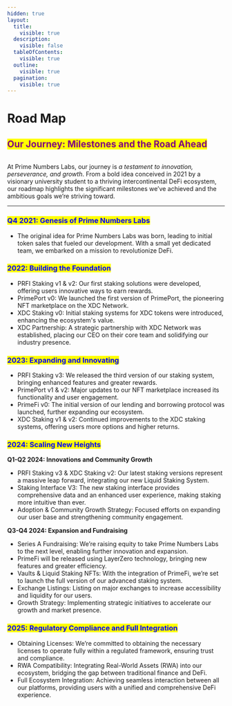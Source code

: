 ```yaml
---
hidden: true
layout:
  title:
    visible: true
  description:
    visible: false
  tableOfContents:
    visible: true
  outline:
    visible: true
  pagination:
    visible: true
---
```


# Road Map

## <mark style="color:purple;">**Our Journey: Milestones and the Road Ahead**</mark>

<figure><img src="../.gitbook/assets/PRODUCTTECHNOLOGY DEVELOPMENT.jpg" alt=""><figcaption></figcaption></figure>

At Prime Numbers Labs, our journey is _a testament to innovation, perseverance, and growth_. From a bold idea conceived in 2021 by a visionary university student to a thriving intercontinental DeFi ecosystem, our roadmap highlights the significant milestones we’ve achieved and the ambitious goals we’re striving toward.

***

### <mark style="color:blue;">Q4 2021: Genesis of Prime Numbers Labs</mark>

* The original idea for Prime Numbers Labs was born, leading to initial token sales that fueled our development. With a small yet dedicated team, we embarked on a mission to revolutionize DeFi.

### <mark style="color:blue;">**2022: Building the Foundation**</mark>

* PRFI Staking v1 & v2: Our first staking solutions were developed, offering users innovative ways to earn rewards.
* PrimePort v0: We launched the first version of PrimePort, the pioneering NFT marketplace on the XDC Network.
* XDC Staking v0: Initial staking systems for XDC tokens were introduced, enhancing the ecosystem's value.
* XDC Partnership: A strategic partnership with XDC Network was established, placing our CEO on their core team and solidifying our industry presence.

### <mark style="color:blue;">**2023: Expanding and Innovating**</mark>

* PRFI Staking v3: We released the third version of our staking system, bringing enhanced features and greater rewards.
* PrimePort v1 & v2: Major updates to our NFT marketplace increased its functionality and user engagement.
* PrimeFi v0: The initial version of our lending and borrowing protocol was launched, further expanding our ecosystem.
* XDC Staking v1 & v2: Continued improvements to the XDC staking systems, offering users more options and higher returns.

### <mark style="color:blue;">**2024: Scaling New Heights**</mark>

**Q1-Q2 2024: Innovations and Community Growth**

* PRFI Staking v3 & XDC Staking v2: Our latest staking versions represent a massive leap forward, integrating our new Liquid Staking System.
* Staking Interface V3: The new staking interface provides comprehensive data and an enhanced user experience, making staking more intuitive than ever.
* Adoption & Community Growth Strategy: Focused efforts on expanding our user base and strengthening community engagement.

**Q3-Q4 2024: Expansion and Fundraising**

* Series A Fundraising: We’re raising equity to take Prime Numbers Labs to the next level, enabling further innovation and expansion.
* PrimeFi will be released using LayerZero technology, bringing new features and greater efficiency.
* Vaults & Liquid Staking NFTs: With the integration of PrimeFi, we’re set to launch the full version of our advanced staking system.
* Exchange Listings: Listing on major exchanges to increase accessibility and liquidity for our users.
* Growth Strategy: Implementing strategic initiatives to accelerate our growth and market presence.

### <mark style="color:blue;">**2025: Regulatory Compliance and Full Integration**</mark>

* Obtaining Licenses: We’re committed to obtaining the necessary licenses to operate fully within a regulated framework, ensuring trust and compliance.
* RWA Compatibility: Integrating Real-World Assets (RWA) into our ecosystem, bridging the gap between traditional finance and DeFi.
* Full Ecosystem Integration: Achieving seamless interaction between all our platforms, providing users with a unified and comprehensive DeFi experience.
